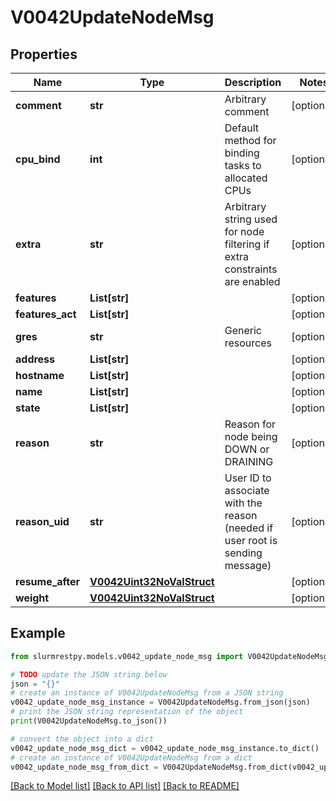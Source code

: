 # V0042UpdateNodeMsg


## Properties

Name | Type | Description | Notes
------------ | ------------- | ------------- | -------------
**comment** | **str** | Arbitrary comment | [optional]
**cpu_bind** | **int** | Default method for binding tasks to allocated CPUs | [optional]
**extra** | **str** | Arbitrary string used for node filtering if extra constraints are enabled | [optional]
**features** | **List[str]** |  | [optional]
**features_act** | **List[str]** |  | [optional]
**gres** | **str** | Generic resources | [optional]
**address** | **List[str]** |  | [optional]
**hostname** | **List[str]** |  | [optional]
**name** | **List[str]** |  | [optional]
**state** | **List[str]** |  | [optional]
**reason** | **str** | Reason for node being DOWN or DRAINING | [optional]
**reason_uid** | **str** | User ID to associate with the reason (needed if user root is sending message) | [optional]
**resume_after** | [**V0042Uint32NoValStruct**](V0042Uint32NoValStruct.md) |  | [optional]
**weight** | [**V0042Uint32NoValStruct**](V0042Uint32NoValStruct.md) |  | [optional]

## Example

```python
from slurmrestpy.models.v0042_update_node_msg import V0042UpdateNodeMsg

# TODO update the JSON string below
json = "{}"
# create an instance of V0042UpdateNodeMsg from a JSON string
v0042_update_node_msg_instance = V0042UpdateNodeMsg.from_json(json)
# print the JSON string representation of the object
print(V0042UpdateNodeMsg.to_json())

# convert the object into a dict
v0042_update_node_msg_dict = v0042_update_node_msg_instance.to_dict()
# create an instance of V0042UpdateNodeMsg from a dict
v0042_update_node_msg_from_dict = V0042UpdateNodeMsg.from_dict(v0042_update_node_msg_dict)
```
[[Back to Model list]](../README.md#documentation-for-models) [[Back to API list]](../README.md#documentation-for-api-endpoints) [[Back to README]](../README.md)


